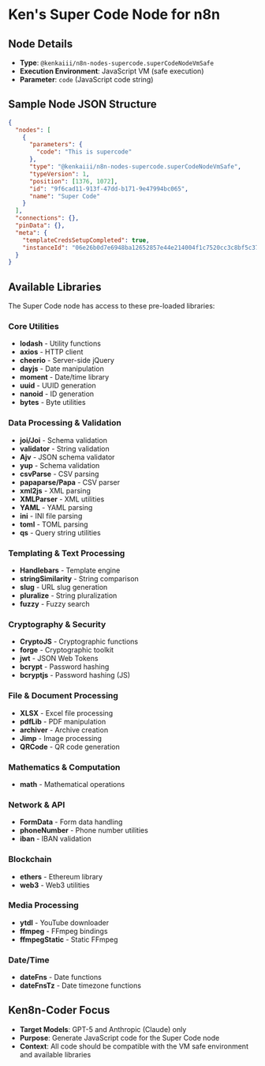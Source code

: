 # Ken's Super Code Node for n8n

## Node Details
- **Type**: `@kenkaiii/n8n-nodes-supercode.superCodeNodeVmSafe`
- **Execution Environment**: JavaScript VM (safe execution)
- **Parameter**: `code` (JavaScript code string)

## Sample Node JSON Structure
```json
{
  "nodes": [
    {
      "parameters": {
        "code": "This is supercode"
      },
      "type": "@kenkaiii/n8n-nodes-supercode.superCodeNodeVmSafe",
      "typeVersion": 1,
      "position": [1376, 1072],
      "id": "9f6cad11-913f-47dd-b171-9e47994bc065",
      "name": "Super Code"
    }
  ],
  "connections": {},
  "pinData": {},
  "meta": {
    "templateCredsSetupCompleted": true,
    "instanceId": "06e26b0d7e6948ba12652857e44e214004f1c7520cc3c8bf5c37d4f9af5a6f4f"
  }
}
```

## Available Libraries
The Super Code node has access to these pre-loaded libraries:

### Core Utilities
- **lodash** - Utility functions
- **axios** - HTTP client
- **cheerio** - Server-side jQuery
- **dayjs** - Date manipulation
- **moment** - Date/time library
- **uuid** - UUID generation
- **nanoid** - ID generation
- **bytes** - Byte utilities

### Data Processing & Validation
- **joi/Joi** - Schema validation
- **validator** - String validation
- **Ajv** - JSON schema validator
- **yup** - Schema validation
- **csvParse** - CSV parsing
- **papaparse/Papa** - CSV parser
- **xml2js** - XML parsing
- **XMLParser** - XML utilities
- **YAML** - YAML parsing
- **ini** - INI file parsing
- **toml** - TOML parsing
- **qs** - Query string utilities

### Templating & Text Processing
- **Handlebars** - Template engine
- **stringSimilarity** - String comparison
- **slug** - URL slug generation
- **pluralize** - String pluralization
- **fuzzy** - Fuzzy search

### Cryptography & Security
- **CryptoJS** - Cryptographic functions
- **forge** - Cryptographic toolkit
- **jwt** - JSON Web Tokens
- **bcrypt** - Password hashing
- **bcryptjs** - Password hashing (JS)

### File & Document Processing
- **XLSX** - Excel file processing
- **pdfLib** - PDF manipulation
- **archiver** - Archive creation
- **Jimp** - Image processing
- **QRCode** - QR code generation

### Mathematics & Computation
- **math** - Mathematical operations

### Network & API
- **FormData** - Form data handling
- **phoneNumber** - Phone number utilities
- **iban** - IBAN validation

### Blockchain
- **ethers** - Ethereum library
- **web3** - Web3 utilities

### Media Processing
- **ytdl** - YouTube downloader
- **ffmpeg** - FFmpeg bindings
- **ffmpegStatic** - Static FFmpeg

### Date/Time
- **dateFns** - Date functions
- **dateFnsTz** - Date timezone functions

## Ken8n-Coder Focus
- **Target Models**: GPT-5 and Anthropic (Claude) only
- **Purpose**: Generate JavaScript code for the Super Code node
- **Context**: All code should be compatible with the VM safe environment and available libraries